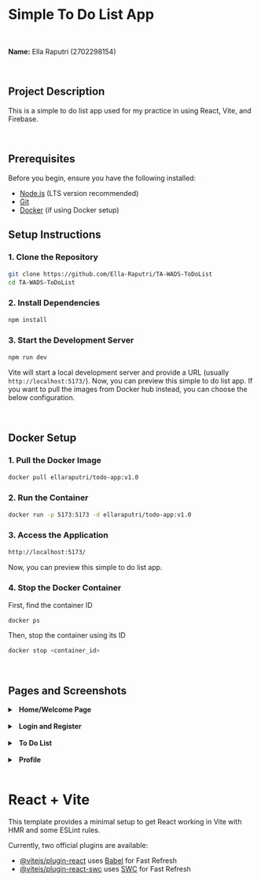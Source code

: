 # Simple To Do List App
<br>

**Name:** Ella Raputri (2702298154)

<br>

## Project Description
This is a simple to do list app used for my practice in using React, Vite, and Firebase.

<br>

## Prerequisites
Before you begin, ensure you have the following installed:
- [Node.js](https://nodejs.org/) (LTS version recommended)
- [Git](https://git-scm.com/)
- [Docker](https://www.docker.com/) (if using Docker setup)


## Setup Instructions
### 1. Clone the Repository
```sh
git clone https://github.com/Ella-Raputri/TA-WADS-ToDoList
cd TA-WADS-ToDoList
```

### 2. Install Dependencies
```sh
npm install
```

### 3. Start the Development Server
```sh
npm run dev
```
Vite will start a local development server and provide a URL (usually `http://localhost:5173/`).
Now, you can preview this simple to do list app. If you want to pull the images from Docker hub instead, you can choose the below configuration.

<br>

## Docker Setup
### 1. Pull the Docker Image
```sh
docker pull ellaraputri/todo-app:v1.0
```

### 2. Run the Container
```sh
docker run -p 5173:5173 -d ellaraputri/todo-app:v1.0
```

### 3. Access the Application
```sh
http://localhost:5173/
```
Now, you can preview this simple to do list app.

### 4. Stop the Docker Container
First, find the container ID
```sh
docker ps
```
Then, stop the container using its ID
```sh
docker stop <container_id>
```

<br>

## Pages and Screenshots
<details>
<summary>&ensp;<b>Home/Welcome Page</b></summary>

- This is the first page that the user see when accessing the website.

- If the user does not login yet, then the Get Started button will redirect the user to the login page. However, if the user have logged in, then the Get Started button will redirect the user to the todo page.

- Image for this page:
  <img src="docs\README_images\home.png" alt ="Home" width = "600"><br>
</details>

<br> 

<details>
<summary>&ensp;<b>Login and Register</b></summary>

- In the Login page, user can log in to their account if they already have a registered account. You can try with email: ella.raputri@binus.ac.id and password: 2702298154 if you want to test it.

- In Register page, user can register as a new user to the app.

- Images for this page:
  <img src="docs\README_images\login.png" alt ="Login" width = "600"><br>
  <img src="docs\README_images\register.png" alt="Register" width = "600"><br>
</details>

<br> 

<details>
<summary>&ensp;<b>To Do List</b></summary>

- In this page, user can create, read, update, and delete the tasks from their to do list.

- Image for this page:
  <img src="docs\README_images\todo.png" alt ="To Do" width = "600"><br>
</details>

<br> 

<details>
<summary>&ensp;<b>Profile</b></summary>

- In this page, user can see and update their profile information.

- Image for this page:
  <img src="docs\README_images\profile.png" alt ="Profile" width = "600"><br>
</details>

<br> 



# React + Vite

This template provides a minimal setup to get React working in Vite with HMR and some ESLint rules.

Currently, two official plugins are available:

- [@vitejs/plugin-react](https://github.com/vitejs/vite-plugin-react/blob/main/packages/plugin-react/README.md) uses [Babel](https://babeljs.io/) for Fast Refresh
- [@vitejs/plugin-react-swc](https://github.com/vitejs/vite-plugin-react-swc) uses [SWC](https://swc.rs/) for Fast Refresh
